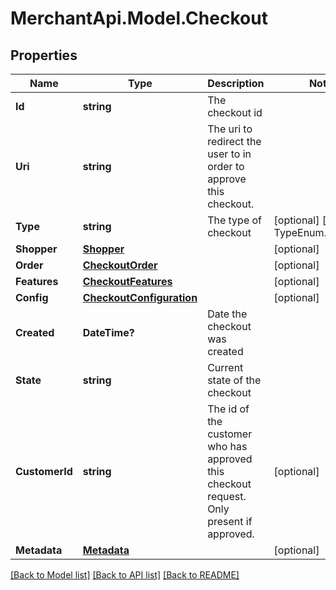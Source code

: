 # MerchantApi.Model.Checkout
## Properties

Name | Type | Description | Notes
------------ | ------------- | ------------- | -------------
**Id** | **string** | The checkout id | 
**Uri** | **string** | The uri to redirect the user to in order to approve this checkout. | 
**Type** | **string** | The type of checkout | [optional] [default to TypeEnum.Standard]
**Shopper** | [**Shopper**](Shopper.md) |  | [optional] 
**Order** | [**CheckoutOrder**](CheckoutOrder.md) |  | [optional] 
**Features** | [**CheckoutFeatures**](CheckoutFeatures.md) |  | [optional] 
**Config** | [**CheckoutConfiguration**](CheckoutConfiguration.md) |  | [optional] 
**Created** | **DateTime?** | Date the checkout was created | 
**State** | **string** | Current state of the checkout | 
**CustomerId** | **string** | The id of the customer who has approved this checkout request. Only present if approved. | [optional] 
**Metadata** | [**Metadata**](Metadata.md) |  | [optional] 

[[Back to Model list]](../README.md#documentation-for-models) [[Back to API list]](../README.md#documentation-for-api-endpoints) [[Back to README]](../README.md)

